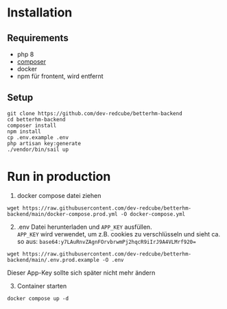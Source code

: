 # Installation
## Requirements
- php 8
- [composer](https://getcomposer.org/download/)
- docker
- npm für frontent, wird entfernt

## Setup
```shell
git clone https://github.com/dev-redcube/betterhm-backend
cd betterhm-backend
composer install
npm install
cp .env.example .env
php artisan key:generate
./vendor/bin/sail up
```
# Run in production
1. docker compose datei ziehen
```shell
wget https://raw.githubusercontent.com/dev-redcube/betterhm-backend/main/docker-compose.prod.yml -O docker-compose.yml
```

2. .env Datei herunterladen und `APP_KEY` ausfüllen.  
`APP_KEY` wird verwendet, um z.B. cookies zu verschlüsseln und sieht ca. so aus: `base64:y7LAuRnvZAgnFOrvbrwmPj2hqcR9iIrJ9A4VLMrf920=`
```env
wget https://raw.githubusercontent.com/dev-redcube/betterhm-backend/main/.env.prod.example -O .env
```
Dieser App-Key sollte sich später nicht mehr ändern

3. Container starten
```shell
docker compose up -d
```
